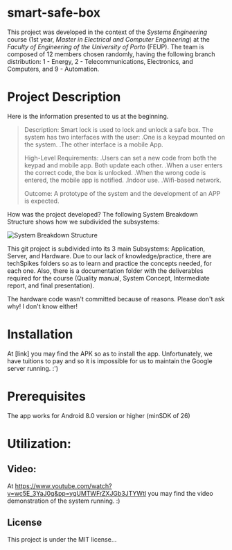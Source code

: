 # smart-safe-box
This project was developed in the context of the *Systems Engineering* course (1st year, *Master in Electrical and Computer Engineering*) at the *Faculty of Engineering of the University of Porto* (FEUP).
The team is composed of 12 members chosen randomly, having the following branch distribution: 1 - Energy, 2 - Telecommunications, Electronics, and Computers, and 9 - Automation.

# Project Description
Here is the information presented to us at the beginning.

> Description:
> Smart lock is used to lock and unlock a safe box. 
> The system has two interfaces with the user:
> 	.One is a keypad mounted on the system.
> 	.The other interface is a mobile App.
> 
> High-Level Requirements:
> 	.Users can set a new code from both the keypad and mobile app. Both update each other.
> 	.When a user enters the correct code, the box is unlocked.
> 	.When the wrong code is entered, the mobile app is notified.
> 	.Indoor use.
> 	.Wifi-based network.
> 
> Outcome:
> A prototype of the system and the development of an APP is expected.

How was the project developed?
The following System Breakdown Structure shows how we subdivided the subsystems:


![System Breakdown Structure](https://github.com/davidarainho/smart-safe-box/assets/122981076/ee79553b-d9c7-4657-a28e-d8e8ed4fcfda)


This git project is subdivided into its 3 main Subsystems: Application, Server, and Hardware.
Due to our lack of knowledge/practice, there are techSpikes folders so as to learn and practice the concepts needed, for each one.
Also, there is a documentation folder with the deliverables required for the course (Quality manual, System Concept, Intermediate report, and final presentation).

The hardware code wasn't committed because of reasons. Please don't ask why! I don't know either!

# Installation
At [link] you may find the APK so as to install the app. Unfortunately, we have tuitions to pay and so it is impossible for us to maintain the Google server running. :')

# Prerequisites
The app works for Android 8.0 version or higher (minSDK of 26)

# Utilization:
## Video:
At https://www.youtube.com/watch?v=wc5E_3YaJ0g&pp=ygUMTWFrZXJGb3JTYWtl you may find the video demonstration of the system running. :)

## License
This project is under the MIT license...

